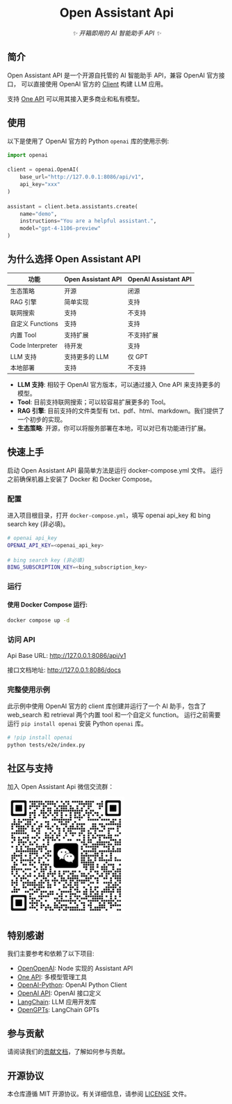 <div align="center">

# Open Assistant Api

_✨ 开箱即用的 AI 智能助手 API ✨_

</div>

## 简介

Open Assistant API 是一个开源自托管的 AI 智能助手 API，兼容 OpenAI 官方接口，
可以直接使用 OpenAI 官方的 [Client](https://github.com/openai/openai-python) 构建 LLM 应用。

支持 [One API](https://github.com/songquanpeng/one-api) 可以用其接入更多商业和私有模型。

## 使用

以下是使用了 OpenAI 官方的 Python `openai` 库的使用示例:

```python
import openai

client = openai.OpenAI(
    base_url="http://127.0.0.1:8086/api/v1",
    api_key="xxx"
)

assistant = client.beta.assistants.create(
    name="demo",
    instructions="You are a helpful assistant.",
    model="gpt-4-1106-preview"
)
```

## 为什么选择 Open Assistant API

| 功能               | Open Assistant API | OpenAI Assistant API |
|------------------|--------------------|----------------------|
| 生态策略             | 开源                 | 闭源                   |
| RAG 引擎           | 简单实现               | 支持                   |
| 联网搜索             | 支持                 | 不支持                  |
| 自定义 Functions    | 支持                 | 支持                   |
| 内置 Tool          | 支持扩展               | 不支持扩展                |
| Code Interpreter | 待开发                | 支持                   |
| LLM 支持           | 支持更多的 LLM          | 仅 GPT                |
| 本地部署             | 支持                 | 不支持                  |

- **LLM 支持**: 相较于 OpenAI 官方版本，可以通过接入 One API 来支持更多的模型。
- **Tool**: 目前支持联网搜索；可以较容易扩展更多的 Tool。
- **RAG 引擎**: 目前支持的文件类型有 txt、pdf、html、markdown。我们提供了一个初步的实现。
- **生态策略**: 开源，你可以将服务部署在本地，可以对已有功能进行扩展。

## 快速上手

启动 Open Assistant API 最简单方法是运行 docker-compose.yml 文件。 运行之前确保机器上安装了 Docker 和 Docker Compose。

### 配置

进入项目根目录，打开 `docker-compose.yml`，填写 openai api_key 和 bing search key (非必填)。

```sh
# openai api_key
OPENAI_API_KEY=<openai_api_key>

# bing search key (非必填)
BING_SUBSCRIPTION_KEY=<bing_subscription_key>
```

### 运行

#### 使用 Docker Compose 运行:

 ```sh
docker compose up -d
 ```

### 访问 API

Api Base URL: http://127.0.0.1:8086/api/v1

接口文档地址: http://127.0.0.1:8086/docs

### 完整使用示例

此示例中使用 OpenAI 官方的 client 库创建并运行了一个 AI 助手，包含了 web_search 和 retrieval 两个内置 tool 和一个自定义 function。
运行之前需要运行 `pip install openai` 安装 Python `openai` 库。

```sh
# !pip install openai
python tests/e2e/index.py
```

## 社区与支持

加入 Open Assistant Api 微信交流群：

![](docs/imgs/wx.png)

## 特别感谢

我们主要参考和依赖了以下项目:

- [OpenOpenAI](https://github.com/transitive-bullshit/OpenOpenAI): Node 实现的 Assistant API
- [One API](https://github.com/songquanpeng/one-api): 多模型管理工具
- [OpenAI-Python](https://github.com/openai/openai-python): OpenAI Python Client
- [OpenAI API](https://github.com/openai/openai-openapi): OpenAI 接口定义
- [LangChain](https://github.com/langchain-ai/langchain): LLM 应用开发库
- [OpenGPTs](https://github.com/langchain-ai/opengpts): LangChain GPTs

## 参与贡献

请阅读我们的[贡献文档](./docs/CONTRIBUTING.md)，了解如何参与贡献。

## 开源协议

本仓库遵循 MIT 开源协议。有关详细信息，请参阅 [LICENSE](./LICENSE) 文件。
